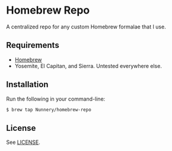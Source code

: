 # Homebrew Repo
A centralized repo for any custom Homebrew formalae that I use.

## Requirements

* [Homebrew](https://github.com/Homebrew/brew)
* Yosemite, El Capitan, and Sierra. Untested everywhere else.

## Installation

Run the following in your command-line:

```sh
$ brew tap Nunnery/homebrew-repo
```

## License

See [LICENSE](LICENSE).
